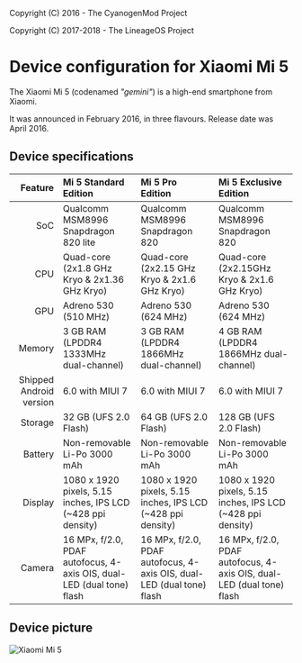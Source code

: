 Copyright (C) 2016 - The CyanogenMod Project

Copyright (C) 2017-2018 - The LineageOS Project

Device configuration for Xiaomi Mi 5
==============

The Xiaomi Mi 5 (codenamed _"gemini"_) is a high-end smartphone from Xiaomi.

It was announced in February 2016, in three flavours. Release date was April 2016.

## Device specifications

| Feature      | Mi 5 Standard Edition                           | Mi 5 Pro Edition                                | Mi 5 Exclusive Edition                         |
| -----------: | :---------------------------------------------- | :---------------------------------------------- | :--------------------------------------------- |
| SoC          | Qualcomm MSM8996 Snapdragon 820 lite            | Qualcomm MSM8996 Snapdragon 820                 | Qualcomm MSM8996 Snapdragon 820                |
| CPU          | Quad-core (2x1.8 GHz Kryo & 2x1.36 GHz Kryo)    | Quad-core (2x2.15 GHz Kryo & 2x1.6 GHz Kryo)    | Quad-core (2x2.15GHz Kryo & 2x1.6 GHz Kryo)    |
| GPU          | Adreno 530 (510 MHz)                            | Adreno 530 (624 MHz)                            | Adreno 530 (624 MHz)                           |
| Memory       | 3 GB RAM (LPDDR4 1333MHz dual-channel)          | 3 GB RAM (LPDDR4 1866MHz dual-channel)          | 4 GB RAM (LPDDR4 1866MHz dual-channel)         |
| Shipped Android version | 6.0 with MIUI 7                      | 6.0 with MIUI 7                                 | 6.0 with MIUI 7                                |
| Storage      | 32 GB (UFS 2.0 Flash)                           | 64 GB (UFS 2.0 Flash)                           | 128 GB (UFS 2.0 Flash)                         |
| Battery      | Non-removable Li-Po 3000 mAh                    | Non-removable Li-Po 3000 mAh                    | Non-removable Li-Po 3000 mAh                   |
| Display      | 1080 x 1920 pixels, 5.15 inches, IPS LCD (~428 ppi density) | 1080 x 1920 pixels, 5.15 inches, IPS LCD (~428 ppi density) | 1080 x 1920 pixels, 5.15 inches, IPS LCD (~428 ppi density) |
| Camera       | 16 MPx, f/2.0, PDAF autofocus, 4-axis OIS, dual-LED (dual tone) flash | 16 MPx, f/2.0, PDAF autofocus, 4-axis OIS, dual-LED (dual tone) flash | 16 MPx, f/2.0, PDAF autofocus, 4-axis OIS, dual-LED (dual tone) flash |

## Device picture

![Xiaomi Mi 5](http://xiaomi-mi.com/uploads/CatalogueImage/xiaomi-mi-5-black-01_14051_1456305832.jpg "Xiaomi Mi 5 in black")
